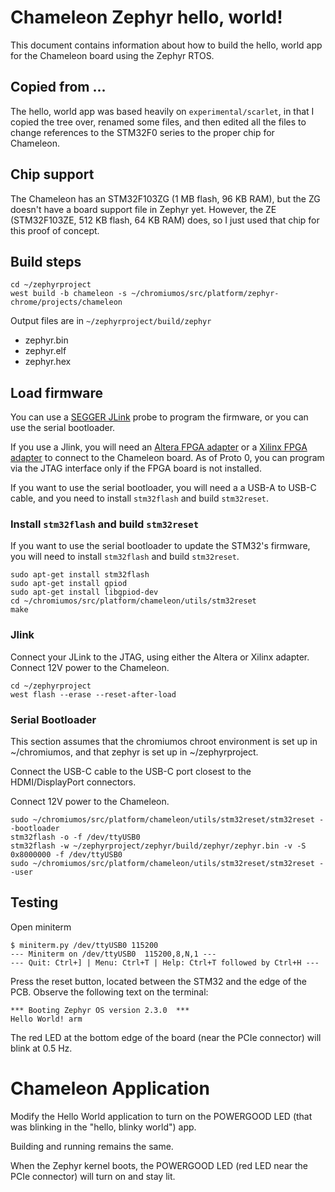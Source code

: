 # Chameleon Zephyr hello, world!

This document contains information about how to build the hello, world app
for the Chameleon board using the Zephyr RTOS.

## Copied from ...

The hello, world app was based heavily on `experimental/scarlet`, in that I
copied the tree over, renamed some files, and then edited all the files to
change references to the STM32F0 series to the proper chip for Chameleon.

## Chip support

The Chameleon has an STM32F103ZG (1 MB flash, 96 KB RAM), but the ZG doesn't
have a board support file in Zephyr yet. However, the ZE (STM32F103ZE, 512 KB
flash, 64 KB RAM) does, so I just used that chip for this proof of concept.

## Build steps

```
cd ~/zephyrproject
west build -b chameleon -s ~/chromiumos/src/platform/zephyr-chrome/projects/chameleon
```

Output files are in `~/zephyrproject/build/zephyr`
* zephyr.bin
* zephyr.elf
* zephyr.hex

## Load firmware

You can use a
[SEGGER JLink](https://www.segger.com/products/debug-probes/j-link/) probe
to program the firmware, or you can use the serial bootloader.

If you use a Jlink, you will need an
[Altera FPGA adapter](https://www.segger.com/products/debug-probes/j-link/accessories/adapters/intel-fpga-adapter/)
or a [Xilinx FPGA adapter](https://www.segger.com/products/debug-probes/j-link/accessories/adapters/xilinx-adapter/)
to connect to the Chameleon board. As of Proto 0, you can program via the
JTAG interface only if the FPGA board is not installed.

If you want to use the serial bootloader, you will need a a USB-A to USB-C
cable, and you need to install `stm32flash` and build `stm32reset`.

### Install `stm32flash` and build `stm32reset`

If you want to use the serial bootloader to update the STM32's firmware, you
will need to install `stm32flash` and build `stm32reset`.

```
sudo apt-get install stm32flash
sudo apt-get install gpiod
sudo apt-get install libgpiod-dev
cd ~/chromiumos/src/platform/chameleon/utils/stm32reset
make
```

### Jlink

Connect your JLink to the JTAG, using either the Altera or Xilinx adapter.
Connect 12V power to the Chameleon.

```
cd ~/zephyrproject
west flash --erase --reset-after-load
```

### Serial Bootloader

This section assumes that the chromiumos chroot environment is set up in
~/chromiumos, and that zephyr is set up in ~/zephyrproject.

Connect the USB-C cable to the USB-C port closest to the HDMI/DisplayPort
connectors.

Connect 12V power to the Chameleon.

```
sudo ~/chromiumos/src/platform/chameleon/utils/stm32reset/stm32reset --bootloader
stm32flash -o -f /dev/ttyUSB0
stm32flash -w ~/zephyrproject/zephyr/build/zephyr/zephyr.bin -v -S 0x8000000 -f /dev/ttyUSB0
sudo ~/chromiumos/src/platform/chameleon/utils/stm32reset/stm32reset --user
```

## Testing

Open miniterm

```
$ miniterm.py /dev/ttyUSB0 115200
--- Miniterm on /dev/ttyUSB0  115200,8,N,1 ---
--- Quit: Ctrl+] | Menu: Ctrl+T | Help: Ctrl+T followed by Ctrl+H ---
```

Press the reset button, located between the STM32 and the edge of the PCB.
Observe the following text on the terminal:
```
*** Booting Zephyr OS version 2.3.0  ***
Hello World! arm
```

The red LED at the bottom edge of the board (near the PCIe connector) will
blink at 0.5 Hz.

# Chameleon Application

Modify the Hello World application to turn on the POWERGOOD LED (that was
blinking in the "hello, blinky world") app.

Building and running remains the same.

When the Zephyr kernel boots, the POWERGOOD LED (red LED near the PCIe
connector) will turn on and stay lit.
